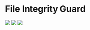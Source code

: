 # File Integrity Guard

[![](https://img.shields.io/github/checks-status/jryantz/file-integrity-guard/main)](https://github.com/jryantz/file-integrity-guard/actions)
[![](https://img.shields.io/github/repo-size/jryantz/file-integrity-guard)](https://github.com/jryantz/file-integrity-guard)
[![](https://img.shields.io/github/license/jryantz/file-integrity-guard)](https://github.com/jryantz/file-integrity-guard/blob/main/LICENSE)

